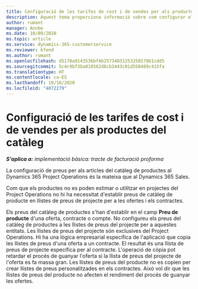 ```yaml
---
title: Configuració de les tarifes de cost i de vendes per als productes del catàleg
description: Aquest tema proporciona informació sobre com configurar els costos i les tarifes de venda dels articles en un catàleg de productes.
author: rumant
manager: Annbe
ms.date: 10/09/2020
ms.topic: article
ms.service: dynamics-365-customerservice
ms.reviewer: kfend
ms.author: rumant
ms.openlocfilehash: d5178a9143536bf4b2573403125325017861cdd5
ms.sourcegitcommit: 5c4c9bf3ba018562d6cb3443c01d550489c415fa
ms.translationtype: HT
ms.contentlocale: ca-ES
ms.lasthandoff: 10/16/2020
ms.locfileid: "4072279"
---
```

# <a name="set-up-cost-and-sales-rates-for-catalog-products"></a>Configuració de les tarifes de cost i de vendes per als productes del catàleg

_**S'aplica a:** implementació bàsica: tracte de facturació proforma_


La configuració de preus per als articles del catàleg de productes al Dynamics 365 Project Operations és la mateixa que al Dynamics 365 Sales.

Com que els productes no es poden estimar o utilitzar en projectes del Project Operations no hi ha necessitat d'establir preus de catàleg de producte en llistes de preus de projecte per a les ofertes i els contractes.

Els preus del catàleg de productes s'han d'establir en el camp **Preu de producte** d'una oferta, contracte o compte. No configureu els preus del catàleg de productes a les llistes de preus del projecte per a aquestes entitats. Les llistes de preus del projecte són exclusives del Project Operations. Hi ha una lògica empresarial específica de l'aplicació que copia les llistes de preus d'una oferta a un contracte. El resultat és una llista de preus de projecte específica per al contracte. L'operació de còpia pot retardar el procés de guanyar l'oferta si la llista de preus del projecte de l'oferta es fa massa gran. Les llistes de preus del producte no es copien per crear llistes de preus personalitzades en els contractes. Això vol dir que les llistes de preus del producte no afecten el rendiment del procés de guanyar les ofertes.
